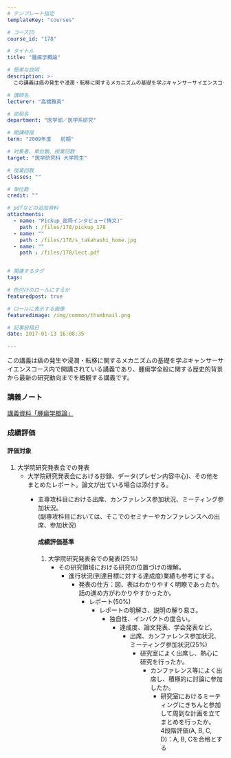 ```yaml
---
# テンプレート指定
templateKey: "courses"

# コースID
course_id: "178"

# タイトル
title: "腫瘍学概論"

# 簡単な説明
description: >-
  この講義は癌の発生や浸潤・転移に関するメカニズムの基礎を学ぶキャンサーサイエンスコース内で開講されている講義であり、腫瘍学全般に関する歴史的背景から最新の研究動向までを概観する講義です。...

# 講師名
lecturer: "高橋雅英"

# 部局名
department: "医学部／医学系研究"

# 開講時限
term: "2009年度	前期"

# 対象者、単位数、授業回数
target: "医学研究科 大学院生"

# 授業回数
classes: ""

# 単位数
credit: ""

# pdfなどの追加資料
attachments: 
  - name: "Pickup_部局インタビュー(情文)" 
    path : /files/178/pickup_178
  - name: "" 
    path : /files/178/s_takahashi_home.jpg
  - name: "" 
    path : /files/178/lect.pdf


# 関連するタグ
tags:

# 色付けのロールにするか
featuredpost: true

# ロールに表示する画像
featuredimage: /img/common/thumbnail.png

# 記事投稿日
date: 2017-01-13 16:08:35

---
```

この講義は癌の発生や浸潤・転移に関するメカニズムの基礎を学ぶキャンサーサイエンスコース内で開講されている講義であり、腫瘍学全般に関する歴史的背景から最新の研究動向までを概観する講義です。




### 講義ノート


[講義資料「腫瘍学概論」](/files/178/lect.pdf) 

### 成績評価

#### 評価対象

  1. 大学院研究発表会での発表 
      * 大学院研究発表会における抄録、データ(プレゼン内容中心)、その他をまとめたレポート。論文が出ている場合は添付する。 
          * 主専攻科目における出席、カンファレンス参加状況、ミーティング参加状況。  
            (副専攻科目においては、そこでのセミナーやカンファレンスへの出席、参加状況)  
            #### 成績評価基準
            
              1. 大学院研究発表会での発表(25%) 
                  * その研究領域における研究の位置づけの理解。 
                      * 進行状況(到達目標に対する達成度)業績も参考にする。 
                          * 発表の仕方：図、表はわかりやすく明瞭であったか。話の進め方がわかりやすかったか。  
                              * レポート(50%) 
                                  * レポートの明解さ、説明の解り易さ。 
                                      * 独自性、インパクトの度合い。 
                                          * 達成度、論文発表、学会発表など。  
                                              * 出席、カンファレンス参加状況、ミーティング参加状況(25%) 
                                                  * 研究室によく出席し、熱心に研究を行ったか。 
                                                      * カンファレンス等によく出席し、積極的に討論に参加したか。 
                                                          * 研究室におけるミーティングにきちんと参加して周到な計画を立てまとめを行ったか。   
                                                            4段階評価(A, B, C, D)：A, B, Cを合格とする
